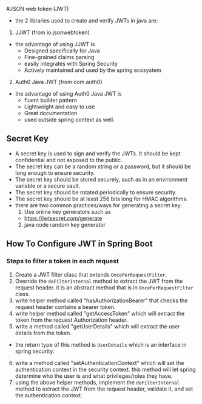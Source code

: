 #JSON web token (JWT)
- the 2 libraries used to create and verify JWTs in java are:
1. JJWT (from io.jsonwebtoken)
  - the advantage of using JJWT is 
    - Designed specifically for Java
    - Fine-grained claims parsing 
    - easily integrates with Spring Security
    - Actively maintained and used by the spring ecosystem 
2. Auth0 Java JWT (from com.auth0)
- the advantage of using Auth0 Java JWT is 
  - fluent builder pattern
  - Lightweight and easy to use 
  - Great documentation 
  - used outside spring context as well.

## Secret Key
- A secret key is used to sign and verify the JWTs. It should be kept confidential and not exposed to the public.
- The secret key can be a random string or a password, but it should be long enough to ensure security.
- The secret key should be stored securely, such as in an environment variable or a secure vault.
- The secret key should be rotated periodically to ensure security.
- The secret key should be at least 256 bits long for HMAC algorithms.
- there are two common practices/ways for generating a secret key:
  1. Use online key generators such as 
  - https://jwtsecret.com/generate
  2. java code random key generator
## How To Configure JWT in Spring Boot

### Steps to filter a token in each request
1. Create a JWT filter class that extends `OncePerRequestFilter`.
2. Override the `doFilterInternal` method to extract the JWT from the request header. it is an abstract method that is in `OncePerRequestFilter` class.
3. write helper method called "hasAuthorizationBearer" that checks the request header contains a bearer token.
4. write helper method called "getAccessToken" which will extract the token from the request Authorization header.
5. write a method called "getUserDetails" which will extract the user details from the token.
- the return type of this method is `UserDetails` which is an interface in spring security.
6. write a method called "setAuthenticationContext" which will set the authentication context in the security context. this method will let spring determine who the user is and what privileges/roles they have.
7. using the above helper methods, implement the `doFilterInternal` method to extract the JWT from the request header, validate it, and set the authentication context.
